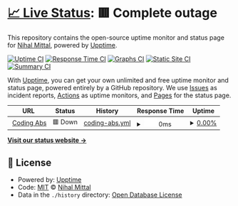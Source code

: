 # [📈 Live Status](https://codingabs.com): <!--live status--> **🟥 Complete outage**

This repository contains the open-source uptime monitor and status page for [Nihal Mittal](https://www.linkedin.com/in/nihal-mittal-8a6230183/), powered by [Upptime](https://github.com/upptime/upptime).

[![Uptime CI](https://github.com/codescientist703/upptime/workflows/Uptime%20CI/badge.svg)](https://github.com/codescientist703/Test/actions?query=workflow%3A%22Uptime+CI%22)
[![Response Time CI](https://github.com/codescientist703/upptime/workflows/Response%20Time%20CI/badge.svg)](https://github.com/codescientist703/Test/actions?query=workflow%3A%22Response+Time+CI%22)
[![Graphs CI](https://github.com/codescientist703/upptime/workflows/Graphs%20CI/badge.svg)](https://github.com/codescientist703/Test/actions?query=workflow%3A%22Graphs+CI%22)
[![Static Site CI](https://github.com/codescientist703/upptime/workflows/Static%20Site%20CI/badge.svg)](https://github.com/codescientist703/Test/actions?query=workflow%3A%22Static+Site+CI%22)
[![Summary CI](https://github.com/codescientist703/upptime/workflows/Summary%20CI/badge.svg)](https://github.com/codescientist703/Test/actions?query=workflow%3A%22Summary+CI%22)

With [Upptime](https://upptime.js.org), you can get your own unlimited and free uptime monitor and status page, powered entirely by a GitHub repository. We use [Issues](https://github.com/codescientist703/upptime/issues) as incident reports, [Actions](https://github.com/codescientist703/upptime/actions) as uptime monitors, and [Pages](https://codingabs.com) for the status page.

<!--start: status pages-->
<!-- This summary is generated by Upptime (https://github.com/upptime/upptime) -->
<!-- Do not edit this manually, your changes will be overwritten -->
<!-- prettier-ignore -->
| URL | Status | History | Response Time | Uptime |
| --- | ------ | ------- | ------------- | ------ |
| <img alt="" src="https://icons.duckduckgo.com/ip3/codingabs.com.ico" height="13"> [Coding Abs](https://codingabs.com) | 🟥 Down | [coding-abs.yml](https://github.com/codescientist703/Test/commits/HEAD/history/coding-abs.yml) | <details><summary><img alt="Response time graph" src="./graphs/coding-abs/response-time-week.png" height="20"> 0ms</summary><br><a href="https://codescientist703.github.io/Test/history/coding-abs"><img alt="Response time 184" src="https://img.shields.io/endpoint?url=https%3A%2F%2Fraw.githubusercontent.com%2Fcodescientist703%2FTest%2FHEAD%2Fapi%2Fcoding-abs%2Fresponse-time.json"></a><br><a href="https://codescientist703.github.io/Test/history/coding-abs"><img alt="24-hour response time 0" src="https://img.shields.io/endpoint?url=https%3A%2F%2Fraw.githubusercontent.com%2Fcodescientist703%2FTest%2FHEAD%2Fapi%2Fcoding-abs%2Fresponse-time-day.json"></a><br><a href="https://codescientist703.github.io/Test/history/coding-abs"><img alt="7-day response time 0" src="https://img.shields.io/endpoint?url=https%3A%2F%2Fraw.githubusercontent.com%2Fcodescientist703%2FTest%2FHEAD%2Fapi%2Fcoding-abs%2Fresponse-time-week.json"></a><br><a href="https://codescientist703.github.io/Test/history/coding-abs"><img alt="30-day response time 0" src="https://img.shields.io/endpoint?url=https%3A%2F%2Fraw.githubusercontent.com%2Fcodescientist703%2FTest%2FHEAD%2Fapi%2Fcoding-abs%2Fresponse-time-month.json"></a><br><a href="https://codescientist703.github.io/Test/history/coding-abs"><img alt="1-year response time 0" src="https://img.shields.io/endpoint?url=https%3A%2F%2Fraw.githubusercontent.com%2Fcodescientist703%2FTest%2FHEAD%2Fapi%2Fcoding-abs%2Fresponse-time-year.json"></a></details> | <details><summary><a href="https://codescientist703.github.io/Test/history/coding-abs">0.00%</a></summary><a href="https://codescientist703.github.io/Test/history/coding-abs"><img alt="All-time uptime 31.10%" src="https://img.shields.io/endpoint?url=https%3A%2F%2Fraw.githubusercontent.com%2Fcodescientist703%2FTest%2FHEAD%2Fapi%2Fcoding-abs%2Fuptime.json"></a><br><a href="https://codescientist703.github.io/Test/history/coding-abs"><img alt="24-hour uptime 0.00%" src="https://img.shields.io/endpoint?url=https%3A%2F%2Fraw.githubusercontent.com%2Fcodescientist703%2FTest%2FHEAD%2Fapi%2Fcoding-abs%2Fuptime-day.json"></a><br><a href="https://codescientist703.github.io/Test/history/coding-abs"><img alt="7-day uptime 0.00%" src="https://img.shields.io/endpoint?url=https%3A%2F%2Fraw.githubusercontent.com%2Fcodescientist703%2FTest%2FHEAD%2Fapi%2Fcoding-abs%2Fuptime-week.json"></a><br><a href="https://codescientist703.github.io/Test/history/coding-abs"><img alt="30-day uptime 0.00%" src="https://img.shields.io/endpoint?url=https%3A%2F%2Fraw.githubusercontent.com%2Fcodescientist703%2FTest%2FHEAD%2Fapi%2Fcoding-abs%2Fuptime-month.json"></a><br><a href="https://codescientist703.github.io/Test/history/coding-abs"><img alt="1-year uptime 0.00%" src="https://img.shields.io/endpoint?url=https%3A%2F%2Fraw.githubusercontent.com%2Fcodescientist703%2FTest%2FHEAD%2Fapi%2Fcoding-abs%2Fuptime-year.json"></a></details>

<!--end: status pages-->

[**Visit our status website →**](https://codingabs.com)

## 📄 License

- Powered by: [Upptime](https://github.com/upptime/upptime)
- Code: [MIT](./LICENSE) © [Nihal Mittal](https://www.linkedin.com/in/nihal-mittal-8a6230183/)
- Data in the `./history` directory: [Open Database License](https://opendatacommons.org/licenses/odbl/1-0/)
